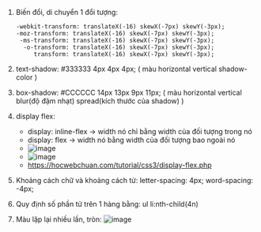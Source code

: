 1. Biến đổi, di chuyển 1 đổi tượng:
 
       -webkit-transform: translateX(-16) skewX(-7px) skewY(-3px);
       -moz-transform: translateX(-16) skewX(-7px) skewY(-3px);
        -ms-transform: translateX(-16) skewX(-7px) skewY(-3px);
         -o-transform: translateX(-16) skewX(-7px) skewY(-3px);
            transform: translateX(-16) skewX(-7px) skewY(-3px);
2. text-shadow: #333333 4px 4px 4px; ( màu horizontal vertical shadow-color )
3. box-shadow: #CCCCCC 14px 13px 9px 11px; ( màu horizontal vertical blur(độ đậm nhạt) spread(kích thước của shadow) )
4. display flex:
   - display: inline-flex -> width nó chỉ bằng width của đối tượng trong nó
   - display: flex -> width nó bằng width của đối tượng bao ngoài nó
   - ![image](https://github.com/VanDuyqwe1/CSS-HTML/assets/108679702/6f477bca-d271-4cc0-809d-edeaa6b102f9)
   - ![image](https://github.com/VanDuyqwe1/CSS-HTML/assets/108679702/cb2af0aa-38b1-45bb-8ae6-13880a65528d)
   - https://hocwebchuan.com/tutorial/css3/display-flex.php
5. Khoảng cách chữ và khoảng cách từ: 
    letter-spacing: 4px;
    word-spacing: -4px;
6. Quy định số phần tử trên 1 hàng bằng: ul li:nth-child(4n)
7. Màu lặp lại nhiều lần, tròn: ![image](https://github.com/VanDuyqwe1/CSS-HTML/assets/108679702/f3620fa1-88eb-4d1f-b695-529d7d34c46c)



   
   
